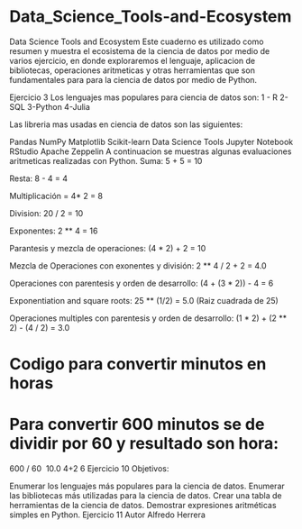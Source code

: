 # Data_Science_Tools-and-Ecosystem
Data Science Tools and Ecosystem
Este cuaderno es utilizado como resumen y muestra el ecosistema de la ciencia de datos por medio de varios ejercicio, en donde exploraremos el lenguaje, aplicacion de bibliotecas, operaciones aritmeticas y otras herramientas que son fundamentales para para la ciencia de datos por medio de Python.

Ejercicio 3
Los lenguajes mas populares para ciencia de datos son: 1 - R 2-SQL 3-Python 4-Julia

Las libreria mas usadas en ciencia de datos son las siguientes:

Pandas
NumPy
Matplotlib
Scikit-learn
Data Science Tools
Jupyter Notebook
RStudio
Apache Zeppelin
A continuacion se muestras algunas evaluaciones aritmeticas realizadas con Python.
Suma: 5 + 5 = 10

Resta: 8 - 4 = 4

Multiplicación = 4* 2 = 8

Division: 20 / 2 = 10

Exponentes: 2 ** 4 = 16

Parantesis y mezcla de operaciones: (4 * 2) + 2 = 10

Mezcla de Operaciones con exonentes y división: 2 ** 4 / 2 + 2 = 4.0

Operaciones con parentesis y orden de desarrollo: (4 + (3 * 2)) - 4 = 6

Exponentiation and square roots: 25 ** (1/2) = 5.0 (Raiz cuadrada de 25)

Operaciones multiples con parentesis y orden de desarrollo: (1 * 2) + (2 ** 2) - (4 / 2) = 3.0

# Codigo para convertir minutos en horas
# Para convertir 600 minutos  se de dividir por 60 y resultado son hora:
600 / 60
​
10.0
4+2
6
Ejercicio 10 Objetivos:

Enumerar los lenguajes más populares para la ciencia de datos.
Enumerar las bibliotecas más utilizadas para la ciencia de datos.
Crear una tabla de herramientas de la ciencia de datos.
Demostrar expresiones aritméticas simples en Python.
Ejercicio 11 Autor Alfredo Herrera

​
